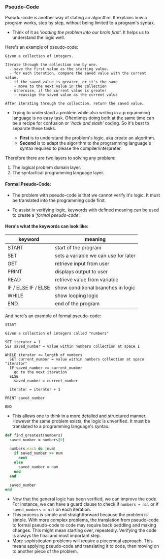 ### Pseudo-Code
Pseudo-code is another way of stating an algorithm.  It explains how a program works, step by step, without being limited to a program's syntax.

- Think of it as '*loading the problem into our brain first*'.  It helps us to understand the logic well.

Here's an example of pseudo-code:
```
Given a collection of integers.

Iterate through the collection one by one.
  - save the first value as the starting value.
  - for each iteration, compare the saved value with the current value.
  - if the saved value is greater, or it's the same
    - move to the next value in the collection
  - otherwise, if the current value is greater
    - reassign the saved value as the current value

After iterating through the collection, return the saved value.
```

- Trying to understand a problem while also writing in a programming language is no easy task.  Oftentimes doing both at the same time can be a recipe for confusion or *'hack and slash'* coding.  So it's best to separate these tasks.

  - **First** is to understand the problem's logic, aka create an algorithm.
  - **Second** is to adapt the algorithm to the programming language's syntax required to please the compiler/interpreter.

Therefore there are two layers to solving any problem:

1. The logical problem domain layer.
2. The syntactical programming language layer.

#### Formal Pseudo-Code:

- The problem with pseudo-code is that we cannot verify it's logic.  It must be translated into the programming code first.

- To assist in verifying logic, keywords with defined meaning can be used to create a '*formal pseudo-code*'.

#### Here's what the keywords can look like:

| keyword				| meaning								|
| --------------------  | ----------------------------------- |
| START				| start of the program					|
| SET					| sets a variable we can use for later	|
| GET					| retrieve input from user				|
| PRINT 				| displays output to user				|
| READ 					| retrieve value from variable			|
| IF / ELSE IF / ELSE	| show conditional branches in logic	|
| WHILE				| show looping logic					|
| END					| end of the program					|

And here's an example of formal pseudo-code:
```
START

Given a collection of integers called "numbers"

SET iterator = 1
SET saved_number = value within numbers collection at space 1

WHILE iterator <= length of numbers
  SET current_number = value within numbers collection at space "iterator"
  IF saved_number >= current_number
    go to the next iteration
  ELSE
    saved_number = current_number

  iterator = iterator + 1

PRINT saved_number

END
```

- This allows one to think in a more detailed and structured manner.  However the same problem exists, the logic is unverified.  It must be translated to a programming language's syntax.
```ruby
def find_greatest(numbers)
  saved_number = numbers[0]

  numbers.each do |num|
    if saved_number >= num
      next
    else
      saved_number = num
    end
  end

  saved_number
end
```

- Now that the general logic has been verified, we can improve the code.  For instance, we can have a guard clause to check if `numbers = nil` or if `saved_numbers = nil` on each iteration.
- This process is simple and straightforward because the problem is simple.  With more complex problems, the translation from pseudo-code to formal pseudo-code to code may require back peddling and making changes.  This might mean starting over, repeatedly.  Verifying the code is always the final and most important step.
- More sophisticated problems will require a piecemeal approach.  This means applying pseudo-code and translating it to code, then moving on to another piece of the problem.
